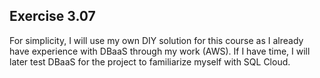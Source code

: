 ## Exercise 3.07

For simplicity, I will use my own DIY solution for this course as I already have experience with DBaaS through my work (AWS). If I have time, I will later test DBaaS for the project to familiarize myself with SQL Cloud.